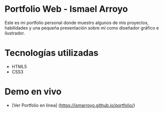 # Portfolio Web - Ismael Arroyo

Este es mi portfolio personal donde muestro algunos de mis proyectos, habilidades y una pequeña presentación sobre mí como diseñador gráfico e ilustrador.

# Tecnologías utilizadas

- HTML5
- CSS3

# Demo en vivo

- [Ver Portfolio en línea] (https://ismarroyo.github.io/portfolio/)
